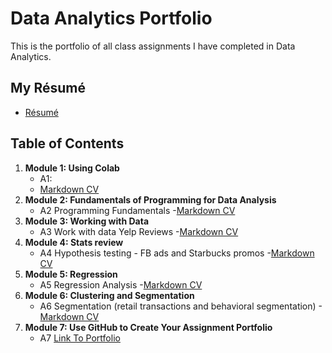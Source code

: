 # Data Analytics Portfolio
This is the portfolio of all class assignments I have completed in Data Analytics. 

## My Résumé
- [Résumé](https://colab.research.google.com/drive/1jnAKXE7ufJxIBkGKFGd4nTCtNds-81Lx?usp=sharing)

## Table of Contents
1. **Module 1: Using Colab**
   - A1:
   - [Markdown CV](https://colab.research.google.com/drive/1jnAKXE7ufJxIBkGKFGd4nTCtNds-81Lx?usp=sharing)
2. **Module 2: Fundamentals of Programming for Data Analysis**
   - A2 Programming Fundamentals
   -[Markdown CV](https://colab.research.google.com/drive/1jnAKXE7ufJxIBkGKFGd4nTCtNds-81Lx?usp=sharing)
3. **Module 3: Working with Data**
   - A3 Work with data Yelp Reviews
  -[Markdown CV](https://colab.research.google.com/drive/1jnAKXE7ufJxIBkGKFGd4nTCtNds-81Lx?usp=sharing)
4. **Module 4: Stats review**
   - A4 Hypothesis testing - FB ads and Starbucks promos
-[Markdown CV](https://colab.research.google.com/drive/1jnAKXE7ufJxIBkGKFGd4nTCtNds-81Lx?usp=sharing)
5. **Module 5: Regression**
   - A5 Regression Analysis
-[Markdown CV](https://colab.research.google.com/drive/1jnAKXE7ufJxIBkGKFGd4nTCtNds-81Lx?usp=sharing)
6. **Module 6: Clustering and Segmentation**
   - A6 Segmentation (retail transactions and behavioral segmentation)
   -[Markdown CV](https://colab.research.google.com/drive/1jnAKXE7ufJxIBkGKFGd4nTCtNds-81Lx?usp=sharing)
7. **Module 7: Use GitHub to Create Your Assignment Portfolio**
    - A7 [Link To Portfolio](https://github.com/jaredhunt22/jaredhunt22)


